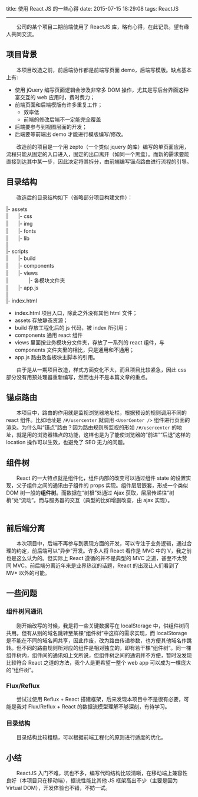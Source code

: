 title: 使用 React JS 的一些心得
date: 2015-07-15 18:29:08
tags: ReactJS

---

　　公司的某个项目二期前端使用了 ReactJS 库，略有心得，在此记录。望有缘人共同交流。

## 项目背景
　　本项目改造之前，前后端协作都是前端写页面 demo，后端写模版。缺点基本上有:

- 使用 jQuery 编写页面逻辑会涉及非常多 DOM 操作，尤其是写后台界面这种富交互的 web 应用时，费时费力；
- 前端页面和后端模版有许多重复工作；
	- 效率低
	- 前端的修改后端不一定能完全覆盖
- 后端要参与到视图层面的开发；
- 后端要等前端出 demo 才能进行模版编写/修改。

　　改造前的项目是一个用 zepto（一个类似 jquery 的库）编写的单页面应用，流程只能从固定的入口进入，固定的出口离开（如同一个黑盒）。而新的需求要能直接到达其中某一步，因此决定将其拆分，由前端编写锚点路由进行流程的引导。

## 目录结构
　　改造后的目录结构如下（省略部分项目构建文件）：

|- assets  
|　　|- css  
|　　|- img  
|　　|- fonts  
|　　|- lib  
|  
|- scripts  
|　　|- build  
|　　|- components  
|　　|- views  
|　　　　|- 各模块文件夹  
|　　|- app.js  
|  
|- index.html

- index.html 项目入口，除此之外没有其他 html 文件；
- assets 存放静态资源；
- build 存放工程化后的 js 代码，被 index 所引用；
- components 通用 react 组件
- views 里面按业务模块分文件夹，存放了一系列的 react 组件，与 components 文件夹里的相比，只是通用和不通用；
- app.js 路由及各板块主脚本的引用。

　　由于是从一期项目改造，样式方面变化不大，而且项目比较紧急，因此 css 部分没有用预处理器重新编写，然而也并不是本篇文章的重点。

## 锚点路由
　　本项目中，路由的作用就是监视浏览器地址栏，根据预设的规则调用不同的 react 组件。比如地址是 `/#/usercenter` 就调用 `<UserCenter />` 组件进行页面的渲染。为什么叫“锚点”路由？因为路由规则所监视的形如 `/#/usercenter` 的地址，就是用的浏览器锚点的功能，这样也是为了能使浏览器的“前进”“后退”这样的 location 操作可以生效，也避免了 SEO 无力的问题。
　　
　　
## 组件树
　　React 的一大特点就是组件化，组件内部的改变可以通过组件 state 的设置实现，父子组件之间的通讯由子组件的 props 实现。组件层层嵌套，形成一个类似 DOM 树一般的**组件树**。而数据在“树根”处通过 Ajax 获取，层层传递往“树梢”处“流动”。而与服务器的交互（典型的比如增删改查，由 ajax 实现）。
　　
　　
## 前后端分离
　　本次项目中，后端不再参与到表现方面的开发，可以专注于业务逻辑，通过合理的约定，前后端可以“异步”开发。许多人将 React 看作是 MVC 中的 V，我之前也是这么认为的。但实际上 React 遵循的并不是典型的 MVC 之道，甚至不太赞同 MVC。前后端分离近年来是业界热议的话题，React 的出现让人们看到了 MV* 以外的可能。
　　
## 一些问题
### 组件树间通讯
　　刚开始改写的时候，我是将一些关键数据写在 localStorage 中，供组件树间共用。但有从别的域名跳转至某棵“组件树”中这样的需求实现，而 localStorage 是不能在不同的域名间共享，因此作废，改为路由传递参数，也方便其他域名作跳转。但不同的路由规则所对应的组件是相对独立的，即有若干棵“组件树”。同一棵组件树内，组件间的通讯如上文所说，但组件树之间的通讯并不方便，暂时没发现比较符合 React 之道的方法，我个人是更希望一整个 web app 可以成为一棵庞大的“组件树”。
　　
### Flux/Reflux
　　尝试过使用 Reflux + React 搭建框架，后来发现本项目中不是很有必要，可能是我对 Flux/Reflux + React 的数据流模型理解不够深刻，有待学习。
　　
### 目录结构
　　目录结构比较粗糙，可以根据前端工程化的原则进行适度的优化。
　　
## 小结
　　ReactJS 入门不难，坑也不多，编写代码结构比较清晰，在移动端上兼容性良好（本项目只在移动端），据说性能比其他 JS 框架高出不少（主要是因为 Virtual DOM），开发体验也不错，不妨一试。